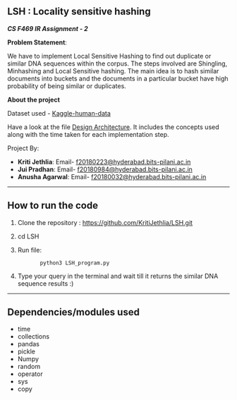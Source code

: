 LSH : Locality sensitive hashing
--------------------------------------------------------------------------------------------------
***CS F469 IR Assignment - 2***

**Problem Statement**:

We have to implement Local Sensitive Hashing to find out duplicate or similar DNA sequences within the corpus. The steps involved are Shingling, Minhashing and Local Sensitive hashing. The main idea is to hash similar documents into buckets and the documents in a particular bucket have high probability of being similar or duplicates.

**About the project**

Dataset used - [Kaggle-human-data](https://www.kaggle.com/thomasnelson/human-data)

Have a look at the file [Design Architecture](https://github.com/KritiJethlia/LSH/blob/main/Design_Document_Assignment_2.pdf). It includes the concepts used along with the time taken for each implementation step.

Project By:
- **Kriti Jethlia**: Email- <f20180223@hyderabad.bits-pilani.ac.in>
- **Jui Pradhan**: Email- <f20180984@hyderabad.bits-pilani.ac.in>
- **Anusha Agarwal**: Email- <f20180032@hyderabad.bits-pilani.ac.in>
--------------------------------------------------------------------------------------------------
**How to run the code**
--------------------------------------------------------------------------------------------------

1. Clone the repository : https://github.com/KritiJethlia/LSH.git
2. cd LSH
3. Run file: 

              python3 LSH_program.py
  
4. Type your query in the terminal and wait till it returns the similar DNA sequence results :)

---------------------------------------------------------------------------------------------------
**Dependencies/modules used**
---------------------------------------------------------------------------------------------------
- time
- collections
- pandas
- pickle
- Numpy
- random
- operator
- sys
- copy

